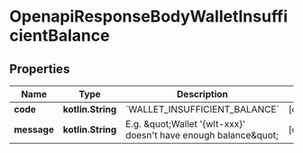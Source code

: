 
# OpenapiResponseBodyWalletInsufficientBalance

## Properties
Name | Type | Description | Notes
------------ | ------------- | ------------- | -------------
**code** | **kotlin.String** | &#x60;WALLET_INSUFFICIENT_BALANCE&#x60; |  [optional]
**message** | **kotlin.String** | E.g. \&quot;Wallet &#39;{wlt-xxx}&#39; doesn&#39;t have enough balance\&quot; |  [optional]



